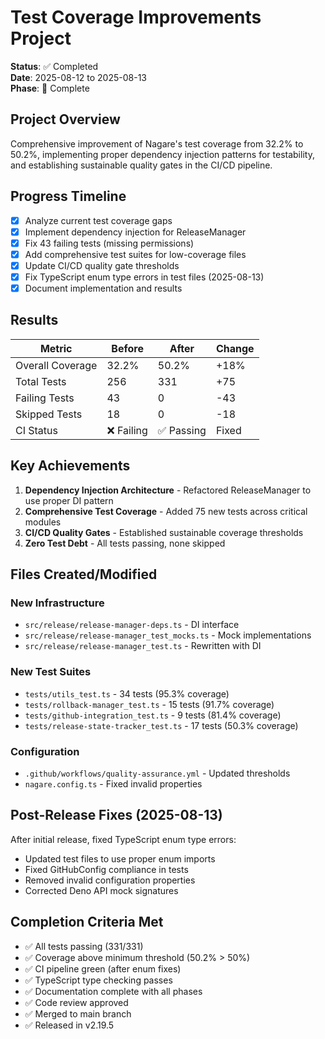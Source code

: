 # Test Coverage Improvements Project

**Status**: ✅ Completed\
**Date**: 2025-08-12 to 2025-08-13\
**Phase**: 🍃 Complete

## Project Overview

Comprehensive improvement of Nagare's test coverage from 32.2% to 50.2%, implementing proper dependency injection
patterns for testability, and establishing sustainable quality gates in the CI/CD pipeline.

## Progress Timeline

- [x] Analyze current test coverage gaps
- [x] Implement dependency injection for ReleaseManager
- [x] Fix 43 failing tests (missing permissions)
- [x] Add comprehensive test suites for low-coverage files
- [x] Update CI/CD quality gate thresholds
- [x] Fix TypeScript enum type errors in test files (2025-08-13)
- [x] Document implementation and results

## Results

| Metric           | Before     | After      | Change |
| ---------------- | ---------- | ---------- | ------ |
| Overall Coverage | 32.2%      | 50.2%      | +18%   |
| Total Tests      | 256        | 331        | +75    |
| Failing Tests    | 43         | 0          | -43    |
| Skipped Tests    | 18         | 0          | -18    |
| CI Status        | ❌ Failing | ✅ Passing | Fixed  |

## Key Achievements

1. **Dependency Injection Architecture** - Refactored ReleaseManager to use proper DI pattern
2. **Comprehensive Test Coverage** - Added 75 new tests across critical modules
3. **CI/CD Quality Gates** - Established sustainable coverage thresholds
4. **Zero Test Debt** - All tests passing, none skipped

## Files Created/Modified

### New Infrastructure

- `src/release/release-manager-deps.ts` - DI interface
- `src/release/release-manager_test_mocks.ts` - Mock implementations
- `src/release/release-manager_test.ts` - Rewritten with DI

### New Test Suites

- `tests/utils_test.ts` - 34 tests (95.3% coverage)
- `tests/rollback-manager_test.ts` - 15 tests (91.7% coverage)
- `tests/github-integration_test.ts` - 9 tests (81.4% coverage)
- `tests/release-state-tracker_test.ts` - 17 tests (50.3% coverage)

### Configuration

- `.github/workflows/quality-assurance.yml` - Updated thresholds
- `nagare.config.ts` - Fixed invalid properties

## Post-Release Fixes (2025-08-13)

After initial release, fixed TypeScript enum type errors:

- Updated test files to use proper enum imports
- Fixed GitHubConfig compliance in tests
- Removed invalid configuration properties
- Corrected Deno API mock signatures

## Completion Criteria Met

- ✅ All tests passing (331/331)
- ✅ Coverage above minimum threshold (50.2% > 50%)
- ✅ CI pipeline green (after enum fixes)
- ✅ TypeScript type checking passes
- ✅ Documentation complete with all phases
- ✅ Code review approved
- ✅ Merged to main branch
- ✅ Released in v2.19.5
